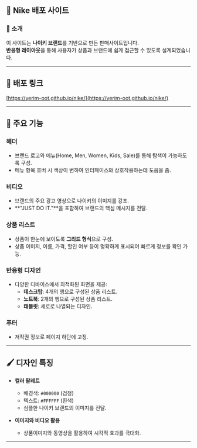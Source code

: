 
## 👟 Nike 배포 사이트


### 📝 소개
이 사이트는 **나이키 브랜드**를 기반으로 만든 판매사이트입니다.  
**반응형 레이아웃**을 통해 사용자가 상품과 브랜드에 쉽게 접근할 수 있도록 설계되었습니다.

---

## 🔗 배포 링크
[https://yerim-oot.github.io/nike/](https://yerim-oot.github.io/nike/)

---

## 🔧 주요 기능
### 헤더
- 브랜드 로고와 메뉴(Home, Men, Women, Kids, Sale)를 통해 탐색이 가능하도록 구성.
- 메뉴 항목 호버 시 색상이 변하여 인터페이스와 상호작용하는데 도움을 줌.

### 비디오
- 브랜드의 주요 광고 영상으로 나이키의 이미지를 강조.
- **"JUST DO IT."**을 포함하여 브랜드의 핵심 메시지를 전달.

### 상품 리스트
- 상품이 한눈에 보이도록 **그리드 형식**으로 구성.
- 상품 이미지, 이름, 가격, 할인 여부 등이 명확하게 표시되어 빠르게 정보를 확인 가능.

### 반응형 디자인
- 다양한 디바이스에서 최적화된 화면을 제공:
  - **데스크탑**: 4개의 행으로 구성된 상품 리스트.
  - **노트북**: 2개의 행으로 구성된 상품 리스트.
  - **태블릿**: 세로로 나열되는 디자인.

### 푸터
- 저작권 정보로 페이지 하단에 고정.

---

## 🖌️ 디자인 특징
- **컬러 팔레트**  
  - 배경색: `#000000` (검정)  
  - 텍스트: `#FFFFFF` (흰색)  
  - 심플한 나이키 브랜드의 이미지를 전달.
  

- **이미지와 비디오 활용**  
  - 상품이미지와 동영상을 활용하여 시각적 효과를 극대화.

---
